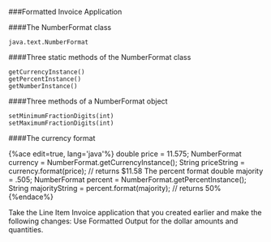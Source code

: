 ###Formatted Invoice Application


####The NumberFormat class

```java.text.NumberFormat```


####Three static methods of the NumberFormat class

```
getCurrencyInstance()
getPercentInstance()
getNumberInstance()
```

####Three methods of a NumberFormat object

```format(anyNumberType)
setMinimumFractionDigits(int)
setMaximumFractionDigits(int)
``` 

####The currency format

{%ace edit=true, lang='java'%}
double price = 11.575;
NumberFormat currency = NumberFormat.getCurrencyInstance();
String priceString = currency.format(price); // returns $11.58
The percent format
double majority = .505;
NumberFormat percent = NumberFormat.getPercentInstance();
String majorityString = percent.format(majority); // returns 50%
{%endace%}

Take the Line Item Invoice application that you created earlier and make the following changes: Use Formatted Output for the dollar amounts and quantities.